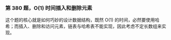 ### 第 380 题，O(1) 时间插入和删除元素

这个题的核心就是如何巧妙的设计数据结构，既然 O(1) 的时间，必然要使用哈希；而插入、删除和访问元素，链表与哈希表不能实现，因此考虑不定长数组来实现。
